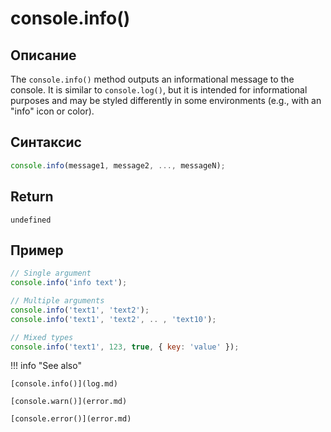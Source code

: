 # console.info()

## Описание
The `console.info()` method outputs an informational message to the console. It is similar to `console.log()`, but it is intended for informational purposes and may be styled differently in some environments (e.g., with an "info" icon or color).

## Синтаксис
``` javascript
console.info(message1, message2, ..., messageN);
```

## Return
`undefined`

## Пример
``` javascript linenums="1"
// Single argument
console.info('info text');

// Multiple arguments
console.info('text1', 'text2');
console.info('text1', 'text2', .. , 'text10');

// Mixed types
console.info('text1', 123, true, { key: 'value' });
``` 

!!! info "See also"

    [console.info()](log.md)
	
	[console.warn()](error.md)
	
	[console.error()](error.md)